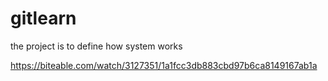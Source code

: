 # gitlearn
the project is to define how system works

https://biteable.com/watch/3127351/1a1fcc3db883cbd97b6ca8149167ab1a
